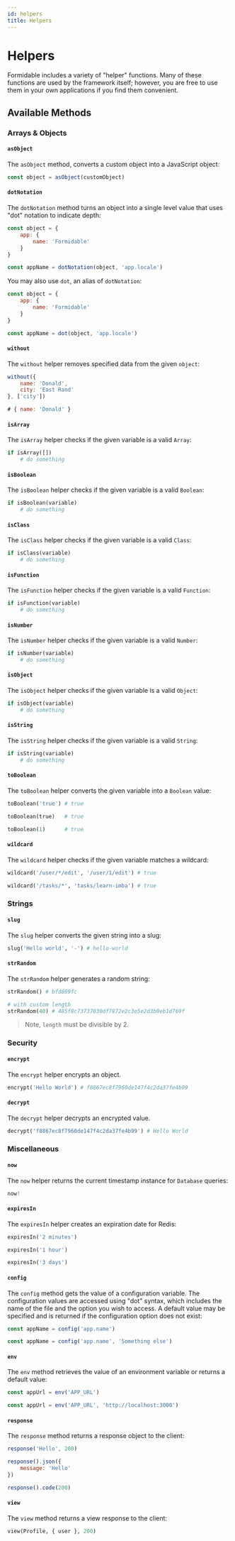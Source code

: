 ```yaml
---
id: helpers
title: Helpers
---
```


# Helpers

Formidable includes a variety of "helper" functions. Many of these functions are used by the framework itself; however, you are free to use them in your own applications if you find them convenient.

## Available Methods

### Arrays & Objects

#### `asObject`

The `asObject` method, converts a custom object into a JavaScript object:

```js
const object = asObject(customObject)
```

#### `dotNotation`

The `dotNotation` method turns an object into a single level value that uses "dot" notation to indicate depth:

```js
const object = {
    app: {
        name: 'Formidable'
    }
}

const appName = dotNotation(object, 'app.locale')
```

You may also use `dot`, an alias of `dotNotation`:

```js
const object = {
    app: {
        name: 'Formidable'
    }
}

const appName = dot(object, 'app.locale')
```

#### `without`

The `without` helper removes specified data from the given `object`:

```js
without({
    name: 'Donald',
    city: 'East Rand'
}, ['city'])

# { name: 'Donald' }
```

#### `isArray`

The `isArray` helper checks if the given variable is a valid `Array`:

```py
if isArray([])
    # do something

```

#### `isBoolean`

The `isBoolean` helper checks if the given variable is a valid `Boolean`:

```py
if isBoolean(variable)
    # do something

```

#### `isClass`

The `isClass` helper checks if the given variable is a valid `Class`:

```py
if isClass(variable)
    # do something

```

#### `isFunction`

The `isFunction` helper checks if the given variable is a valid `Function`:

```py
if isFunction(variable)
    # do something

```

#### `isNumber`

The `isNumber` helper checks if the given variable is a valid `Number`:

```py
if isNumber(variable)
    # do something

```

#### `isObject`

The `isObject` helper checks if the given variable is a valid `Object`:

```py
if isObject(variable)
    # do something

```

#### `isString`

The `isString` helper checks if the given variable is a valid `String`:

```py
if isString(variable)
    # do something

```

#### `toBoolean`

The `toBoolean` helper converts the given variable into a `Boolean` value:

```py
toBoolean('true') # true

toBoolean(true)   # true

toBoolean(1)      # true
```

#### `wildcard`

The `wildcard` helper checks if the given variable matches a wildcard:

```py
wildcard('/user/*/edit', '/user/1/edit') # true

wildcard('/tasks/*', 'tasks/learn-imba') # true
```

### Strings

#### `slug`

The `slug` helper converts the given string into a slug:

```py
slug('Hello world', '-') # hello-world
```

#### `strRandom`

The `strRandom` helper generates a random string:

```py
strRandom() # bfd809fc

# with custom length
strRandom(40) # 485f8c73737030df7872e2c3e5e2d3b0eb1d769f
```

> Note, `length` must be divisible by 2.

### Security

#### `encrypt`

The `encrypt` helper encrypts an object.

```py
encrypt('Hello World') # f8867ec8f7960de147f4c2da37fe4b99
```

#### `decrypt`

The `decrypt` helper decrypts an encrypted value.

```py
decrypt('f8867ec8f7960de147f4c2da37fe4b99') # Hello World
```

### Miscellaneous

#### `now`

The `now` helper returns the current timestamp instance for `Database` queries:

```py
now!
```

#### `expiresIn`

The `expiresIn` helper creates an expiration date for Redis:

```py
expiresIn('2 minutes')

expiresIn('1 hour')

expiresIn('3 days')
```

#### `config`

The `config` method gets the value of a configuration variable. The configuration values are accessed using "dot" syntax, which includes the name of the file and the option you wish to access. A default value may be specified and is returned if the configuration option does not exist:

```js
const appName = config('app.name')

const appName = config('app.name', 'Something else')
```

#### `env`

The `env` method retrieves the value of an environment variable or returns a default value:

```js
const appUrl = env('APP_URL')

const appUrl = env('APP_URL', 'http://localhost:3000')
```

#### `response`

The `response` method returns a response object to the client:

```js
response('Hello', 200)

response().json({
	message: 'Hello'
})

response().code(200)
```

#### `view`

The `view` method returns a view response to the client:

```py
view(Profile, { user }, 200)
```
